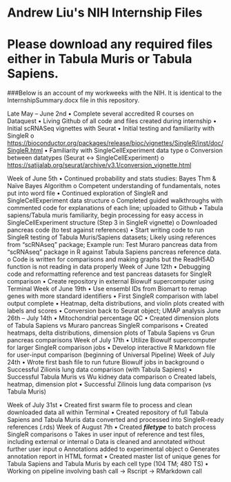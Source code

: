 # Andrew Liu's NIH Internship Files

# Please download any required files either in Tabula Muris or Tabula Sapiens.

###Below is an account of my workweeks with the NIH. It is identical to the InternshipSummary.docx file in this repository.

Late May – June 2nd
•	Complete several accredited R courses on Dataquest
•	Living Github of all code and files created during internship
•	Initial scRNASeq vignettes with Seurat
•	Initial testing and familiarity with SingleR
o	https://bioconductor.org/packages/release/bioc/vignettes/SingleR/inst/doc/SingleR.html
•	Familiarity with SingleCellExperiment data type
o	Conversion between datatypes (Seurat <-> SingleCellExperiment)
o	https://satijalab.org/seurat/archive/v3.1/conversion_vignette.html

Week of June 5th
•	Continued probability and stats studies: Bayes Thm & Naïve Bayes Algorithm
o	Competent understanding of fundamentals, notes put into word file
•	Continued exploration of SingleR and SingleCellExperiment data structure
o	Completed guided walkthroughs with commented code for explanations of each line; uploaded to Github
•	Tabula sapiens/Tabula muris familiarity, begin processing for easy access in SingleCellExperiment structure (Step 3 in SingleR vignette)
o	Downloaded pancreas code (to test against references)
•	Start writing code to run SingleR testing of Tabula Muris/Sapiens datasets; Likely using references from “scRNAseq” package; Example run: Test Muraro pancreas data from “scRNAseq” package in R against Tabula Sapiens pancreas reference data.
o	Code is written for comparisons and making graphs but the ReadH5AD function is not reading in data properly
Week of June 12th
•	Debugging code and reformatting reference and test pancreas datasets for SingleR comparison
•	Create repository in external Biowulf supercomputer using Terminal
Week of June 19th
•	Use ensembl IDs from Biomart to remap genes with more standard identifiers
•	First SingleR comparison with label output complete
•	Heatmap, delta distributions, and violin plots created with labels and scores
•	Conversion back to Seurat object; UMAP analysis 
June 26th – July 14th
•	Mitochondrial percentage QC
•	Created dimension plots of Tabula Sapiens vs Muraro pancreas SingleR comparisons
•	Created heatmaps, delta distributions, dimension plots of Tabula Sapiens vs Grun pancreas comparisons
Week of July 17th
•	Utilize Biowulf supercomputer for larger SingleR comparison jobs
•	Develop interactive R Markdown file for user-input comparison (beginning of Universal Pipeline)
Week of July 24th
•	Wrote first bash file to run future Biowulf jobs in background
o	Successful Zilionis lung data comparison (with Tabula Sapiens)
•	Successful Tabula Muris vs Wu kidney data comparison
o	Created labels, heatmap, dimension plot
•	Successful Zilinois lung data comparison (vs Tabula Muris)

Week of July 31st
•	Created first swarm file to process and clean downloaded data all within Terminal
•	Created repository of full Tabula Sapiens and Tabula Muris data converted and processed into SingleR-ready references (.rds)
Week of August 7th
•	Created ___filetype___ to batch process SingleR comparisons
o	Takes in user input of reference and test files, including external or internal
o	Data is cleaned and annotated without further user input
o	Annotations added to experimental object
o	Generates annotation report in HTML format
•	Created master list of unique genes for Tabula Sapiens and Tabula Muris by each cell type (104 TM; 480 TS)
•	Working on pipeline involving bash call -> Rscript -> RMarkdown call
